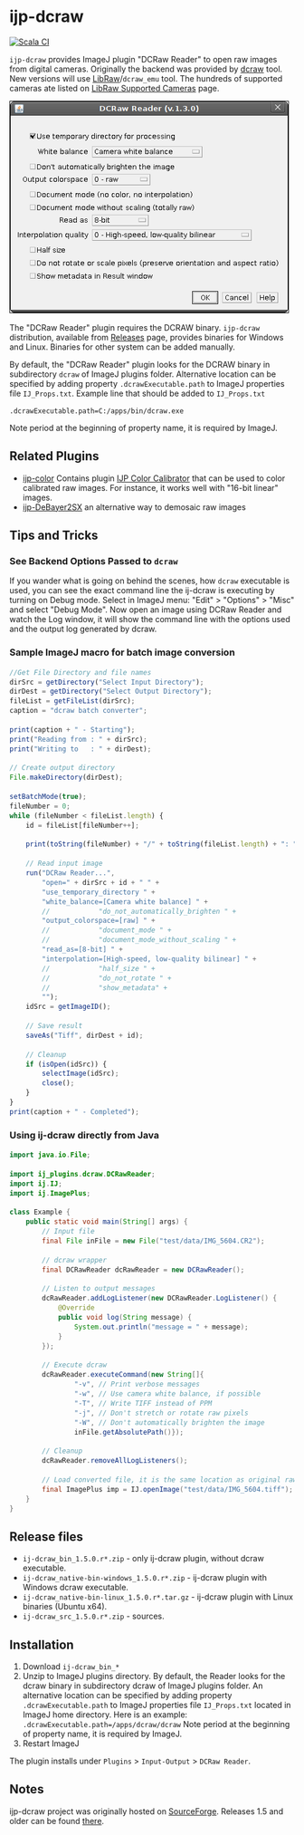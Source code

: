 ijp-dcraw
=========

[![Scala CI](https://github.com/ij-plugins/ijp-dcraw/actions/workflows/scala.yml/badge.svg)](https://github.com/ij-plugins/ijp-dcraw/actions/workflows/scala.yml)

`ijp-dcraw` provides ImageJ plugin "DCRaw Reader" to open raw images from digital cameras. Originally the backend was
provided by [dcraw] tool. New versions will use [LibRaw]/`dcraw_emu` tool. The hundreds of supported cameras ate listed
on [LibRaw Supported Cameras] page.

![Image Calibrator](assets/DCRaw_Reader_Dialog.png)

The "DCRaw Reader" plugin requires the DCRAW binary. `ijp-dcraw` distribution, available from [Releases] page, provides
binaries for Windows and Linux. Binaries for other system can be added manually.

By default, the "DCRaw Reader" plugin looks for the DCRAW binary in subdirectory `dcraw` of ImageJ plugins folder.
Alternative location can be specified by adding property `.dcrawExecutable.path` to ImageJ properties
file `IJ_Props.txt`. Example line that should be added to `IJ_Props.txt`

```
.dcrawExecutable.path=C:/apps/bin/dcraw.exe
```

Note period at the beginning of property name, it is required by ImageJ.

Related Plugins
---------------

* [ijp-color] Contains plugin [IJP Color Calibrator] that can be used to color calibrated raw images. For instance, it works well with "16-bit linear" images.
* [ijp-DeBayer2SX] an alternative way to demosaic raw images

Tips and Tricks
---------------

### See Backend Options Passed to `dcraw`

If you wander what is going on behind the scenes, how `dcraw` executable is used, you can see the exact command line the
ij-dcraw is executing by turning on Debug mode. Select in ImageJ menu: "Edit" > "Options" > "Misc" and select "Debug
Mode". Now open an image using DCRaw Reader and watch the Log window, it will show the command line with the options
used and the output log generated by dcraw.

### Sample ImageJ macro for batch image conversion

```javascript
//Get File Directory and file names
dirSrc = getDirectory("Select Input Directory");
dirDest = getDirectory("Select Output Directory");
fileList = getFileList(dirSrc);
caption = "dcraw batch converter";

print(caption + " - Starting");
print("Reading from : " + dirSrc);
print("Writing to   : " + dirDest);

// Create output directory
File.makeDirectory(dirDest);

setBatchMode(true);
fileNumber = 0;
while (fileNumber < fileList.length) {
    id = fileList[fileNumber++];

    print(toString(fileNumber) + "/" + toString(fileList.length) + ": " + id);

    // Read input image
    run("DCRaw Reader...",
        "open=" + dirSrc + id + " " +
        "use_temporary_directory " +
        "white_balance=[Camera white balance] " +
        //            "do_not_automatically_brighten " +
        "output_colorspace=[raw] " +
        //            "document_mode " +
        //            "document_mode_without_scaling " +
        "read_as=[8-bit] " +
        "interpolation=[High-speed, low-quality bilinear] " +
        //            "half_size " +
        //            "do_not_rotate " +
        //            "show_metadata" +
        "");
    idSrc = getImageID();

    // Save result
    saveAs("Tiff", dirDest + id);

    // Cleanup
    if (isOpen(idSrc)) {
        selectImage(idSrc);
        close();
    }
}
print(caption + " - Completed");
```

### Using ij-dcraw directly from Java

```java
import java.io.File;

import ij_plugins.dcraw.DCRawReader;
import ij.IJ;
import ij.ImagePlus;

class Example {
    public static void main(String[] args) {
        // Input file
        final File inFile = new File("test/data/IMG_5604.CR2");

        // dcraw wrapper
        final DCRawReader dcRawReader = new DCRawReader();

        // Listen to output messages
        dcRawReader.addLogListener(new DCRawReader.LogListener() {
            @Override
            public void log(String message) {
                System.out.println("message = " + message);
            }
        });

        // Execute dcraw
        dcRawReader.executeCommand(new String[]{
                "-v", // Print verbose messages
                "-w", // Use camera white balance, if possible
                "-T", // Write TIFF instead of PPM
                "-j", // Don't stretch or rotate raw pixels
                "-W", // Don't automatically brighten the image
                inFile.getAbsolutePath()});

        // Cleanup
        dcRawReader.removeAllLogListeners();

        // Load converted file, it is the same location as original raw file but with extension '.tiff'
        final ImagePlus imp = IJ.openImage("test/data/IMG_5604.tiff");
    }
}

```

Release files
-------------

* `ij-dcraw_bin_1.5.0.r*.zip` - only ij-dcraw plugin, without dcraw executable.
* `ij-dcraw_native-bin-windows_1.5.0.r*.zip` - ij-dcraw plugin with Windows dcraw executable.
* `ij-dcraw_native-bin-linux_1.5.0.r*.tar.gz` - ij-dcraw plugin with Linux binaries (Ubuntu x64).
* `ij-dcraw_src_1.5.0.r*.zip` - sources.

Installation
------------

1. Download `ij-dcraw_bin_*`
2. Unzip to ImageJ plugins directory. By default, the Reader looks for the dcraw binary in subdirectory dcraw of ImageJ
   plugins folder. An alternative location can be specified by adding property `.dcrawExecutable.path` to ImageJ
   properties file `IJ_Props.txt` located in ImageJ home directory. Here is an example:
   `.dcrawExecutable.path=/apps/dcraw/dcraw`
   Note period at the beginning of property name, it is required by ImageJ.
3. Restart ImageJ

The plugin installs under `Plugins` > `Input-Output` > `DCRaw Reader`.


Notes
-----

ijp-dcraw project was originally hosted on [SourceForge]. Releases 1.5 and older can be found [there][SourceForge].

[dcraw]: https://en.wikipedia.org/wiki/Dcraw

[LibRaw]: https://www.libraw.org/about

[LibRaw Supported Cameras]: https://www.libraw.org/supported-cameras

[Releases]: https://github.com/ij-plugins/ijp-dcraw/releases

[SourceForge]: http://ij-plugins.sourceforge.net/plugins/dcraw/index.html

[ijp-color]: https://github.com/ij-plugins/ijp-color
[ijp-DeBayer2SX]: https://github.com/ij-plugins/ijp-DeBayer2SX
[IJP Color Calibrator]: https://github.com/ij-plugins/ijp-color/wiki/Color-Calibrator